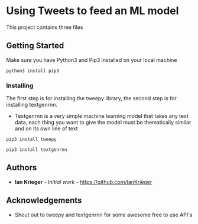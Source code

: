 # Using Tweets to feed an ML model
This project contains three files

## Getting Started

Make sure you have Python3 and Pip3 installed on your local machine

```
python3 install pip3
```

### Installing

The first step is for installing the tweepy library, the second step is for installing textgenrnn.

- Textgenrnn is a very simple machine learning model that takes any text data, each thing you want to give the model must be thematically similar and on its own line of text

```
pip3 install tweepy
```

```
pip3 install textgenrnn
```

## Authors

* **Ian Krieger** - *Initial work* - https://github.com/IanKrieger


## Acknowledgements
- Shout out to tweepy and textgenrnn for some awesome free to use API's